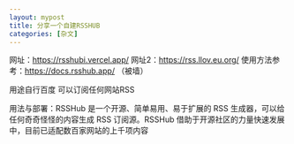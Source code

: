 ```yaml
---
layout: mypost
title: 分享一个自建RSSHUB
categories: [杂文]
---
```


网址：https://rsshubi.vercel.app/
网址2：https://rss.llov.eu.org/
使用方法参考：https://docs.rsshub.app/ （被墙）

用途自行百度 可以订阅任何网站RSS 

用法与部署：RSSHub 是一个开源、简单易用、易于扩展的 RSS 生成器，可以给任何奇奇怪怪的内容生成 RSS 订阅源。RSSHub 借助于开源社区的力量快速发展中，目前已适配数百家网站的上千项内容

